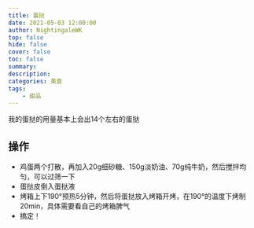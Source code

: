 ```yaml
---
title: 蛋挞 
date: 2021-05-03 12:00:00
author: NightingaleWK
top: false
hide: false
cover: false
toc: false
summary: 
description: 
categories: 美食
tags:
    - 甜品
---
```

我的蛋挞的用量基本上会出14个左右的蛋挞

## 操作
- 鸡蛋两个打散，再加入20g细砂糖、150g淡奶油、70g纯牛奶，然后搅拌均匀，可以过筛一下
- 蛋挞皮倒入蛋挞液
- 烤箱上下190°预热5分钟，然后将蛋挞放入烤箱开烤，在190°的温度下烤制20min，具体需要看自己的烤箱脾气
- 搞定！